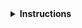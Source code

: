 <details>
<summary><strong>Instructions</strong></summary>

Thanks for contributing! :heart:

You may delete these instructions from your comment.

\- Marine Biological Data Mobilization Workshop Maintainers
</details>
